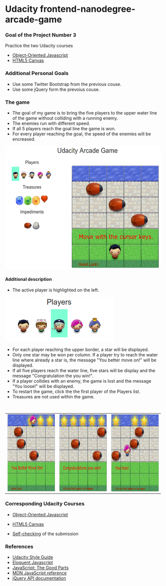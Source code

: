 Udacity frontend-nanodegree-arcade-game
=======================================

### Goal of the Project Number 3

Practice the two Udacity courses

* [Object-Oriented Javascript](https://www.udacity.com/course/ud015)
* [HTML5 Canvas](https://www.udacity.com/course/ud292)


### Additional Personal Goals
* Use some Twitter Bootstrap from the previous couse.
* Use some jQuery form the prevoius couse.


### The game

 * The goal of my game is to bring the five players to the upper water line of the game 
   without colliding with a running enemy. 
 * The enemies run with different speed.
 * If all 5 players reach the goal line the game is won.
 * For every player reaching the goal, the speed of the enemies will be encreased.


<img src="pictures/game.png" width="600" height="400" />
<br>




#### Additional description

 * The active player is highlighted on the left.
 
<img src="pictures/active_player.png" />

 * For each player reaching the upper border, a star will be displayed.
 * Only one star may be won per column. If a player try to reach the water line where already a star is, the message "You better move on!" will be displayed.
 * If all five players reach the water line, five stars will be display and the message "Congratulation the you win!".
 * If a player collides with an enemy, the game is lost and the message "You loose!" will be displayed.
 * To restart the game, click the the first player of the Players list.
 * Treasures are not used within the game.


<br>
<table style="border=50">
    <tr>
        <td><img src="pictures/move.png" width="250" height="250" /></td>
        <td><img src="pictures/win.png" width="250" height="250" /></td>
        <td><img src="pictures/loose.png" width="250" height="250" /></td>
    </tr>
</table>



### Corresponding Udacity Courses

* [Object-Oriented Javascript](https://www.udacity.com/course/ud015)
* [HTML5 Canvas](https://www.udacity.com/course/ud292)


* [Self-checking](https://www.udacity.com/course/viewer#!/c-ud015/l-3072058665/m-3072588797) of the submission


### References

* [Udacity Style Guide](http://udacity.github.io/frontend-nanodegree-styleguide/javascript.html)
* [Eloquent Javascript](http://eloquentjavascript.net/)
* [JavaScript: The Good Parts](http://shop.oreilly.com/product/9780596517748.do)
* [MDN JavaScript reference](https://developer.mozilla.org/en-US/docs/Web/JavaScript/Reference)
* [jQuery API documentation](http://api.jquery.com/)

